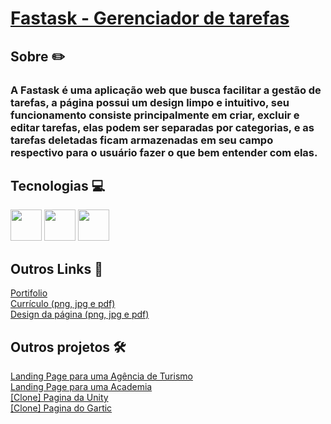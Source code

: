 <h1>
    <a href="https://paulo-mikhael.github.io/fastask/">Fastask - Gerenciador de tarefas</a>
</h1>
<h2>Sobre ✏️</h2>
    <h3>A Fastask é uma aplicação web que busca facilitar a gestão de tarefas, a página possui um design limpo e intuitivo, seu funcionamento consiste principalmente em criar, excluir e editar tarefas, elas podem ser separadas por categorias, e as tarefas deletadas ficam armazenadas em seu campo respectivo para o usuário fazer o que bem entender com elas.</h3>
<h2>Tecnologias 💻</h2>
    <div>
        <img width="50px" src="https://cdn.jsdelivr.net/gh/devicons/devicon@latest/icons/html5/html5-original.svg"/>
        <img width="50px" src="https://cdn.jsdelivr.net/gh/devicons/devicon@latest/icons/css3/css3-original.svg"/>
        <img width="50px" src="https://cdn.jsdelivr.net/gh/devicons/devicon@latest/icons/javascript/javascript-original.svg"/>
    </div>
<h2>Outros Links 🔗</h2>
    <a target="_blank" href="https://paulo-mikhael.github.io/Portifolio">Portifolio</a><br>
    <a target="_blank" href="https://drive.google.com/drive/folders/1ER7n3GHZmokEsQJkf6yFAG3E0dC1oLfq?usp=drive_link">Currículo (png, jpg e pdf)</a><br>
    <a target="_blank" href="https://drive.google.com/drive/folders/1f4Wq0-4xKMTeNsDwOT7qy-XSfVP_8LgA?usp=drive_link">Design da página (png, jpg e pdf)</a>
<h2>Outros projetos 🛠️</h2>
    <a target="_blank" href="https://github.com/Paulo-Mikhael/guia-turistico">Landing Page para uma Agência de Turismo</a><br>
    <a target="_blank" href="https://github.com/Paulo-Mikhael/academia-landing-page">Landing Page para uma Academia</a><br>
    <a target="_blank" href="https://github.com/Paulo-Mikhael/pagina-unity-2024">[Clone] Pagina da Unity</a><br>
    <a target="_blank" href="https://github.com/Paulo-Mikhael/pagina-gartic-2024">[Clone] Pagina do Gartic</a>